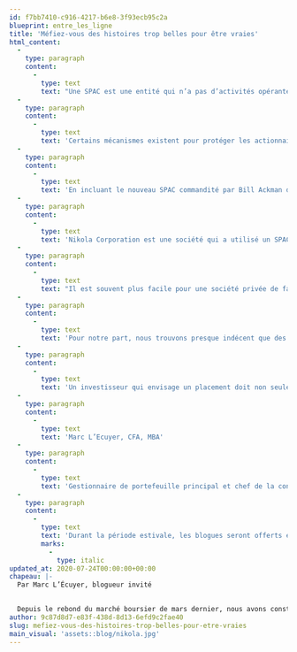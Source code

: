 ```yaml
---
id: f7bb7410-c916-4217-b6e8-3f93ecb95c2a
blueprint: entre_les_ligne
title: 'Méfiez-vous des histoires trop belles pour être vraies'
html_content:
  -
    type: paragraph
    content:
      -
        type: text
        text: "Une SPAC est une entité qui n’a pas d’activités opérantes et dont l’objectif est de réaliser une acquisition ou une fusion avec une société opérante en utilisant les sommes qu’elle a récoltées lors d’un premier appel public à l’épargne. Typiquement, les unités sont émises à 10\_$ chacune et chaque unité comprend une action ordinaire et une option donnant le droit d’acquérir une fraction d’une action à un prix un peu plus élevé que le prix d’émission pour une période d’environ cinq ans après l’exécution de l’acquisition ou de la fusion avec une société opérante. Normalement, 20 % des actions seront réservées à la direction du SPAC qui est souvent issue du milieu des fonds de capitaux privés. Fait intéressant, les dirigeants n’ont pas à débourser d’argent pour obtenir leurs actions, il faut seulement que la transaction avec une société opérante se matérialise pour qu’ils obtiennent leurs actions."
  -
    type: paragraph
    content:
      -
        type: text
        text: 'Certains mécanismes existent pour protéger les actionnaires, notamment la possibilité de voter pour approuver ou refuser la transaction prévue. Si le nombre de détenteurs qui approuvent la transaction n’atteint pas le seuil spécifié dans le prospectus, la transaction n’a pas lieu et les sommes sont remises aux détenteurs d’actions. Les détenteurs peuvent aussi décider de ne pas participer à la transaction et se faire rembourser le prix payé pour leur unité.'
  -
    type: paragraph
    content:
      -
        type: text
        text: 'En incluant le nouveau SPAC commandité par Bill Ackman de 4 milliards $ qui a commencé à négocier cette semaine, pas moins de 48 SPAC ont été lancés depuis le début de 2020 pour un montant totalisant 22,4 milliards $ comparativement à un total de 13,6 milliards $ pour toute l’année 2019 et 10,7 milliards en 2018.'
  -
    type: paragraph
    content:
      -
        type: text
        text: 'Nikola Corporation est une société qui a utilisé un SPAC pour faire son entrée en Bourse au début du mois de juin. Alors que la société veut offrir des camions lourds à l’hydrogène et développer un réseau de recharge pour ceux-ci, elle espère en même temps produire une camionnette électrique. Bien que la société n’ait aucun revenu en ce moment, sa capitalisation boursière a dépassé celle de Ford au cours du mois de juin.'
  -
    type: paragraph
    content:
      -
        type: text
        text: "Il est souvent plus facile pour une société privée de faire son entrée en Bourse par le biais d’un SPAC plutôt que de passer par le chemin plus exigeant du premier appel public à l’épargne. On peut donc avoir des doutes sur la qualité des sociétés qui entrent en Bourse par le biais d’un SPAC et l'on constate souvent que ces sociétés s’échangent à escompte par rapport à leurs comparables."
  -
    type: paragraph
    content:
      -
        type: text
        text: 'Pour notre part, nous trouvons presque indécent que des dirigeants d’une entité s’approprient 20 % des actions gratuitement simplement pour réaliser une acquisition ou une fusion avec une autre entité. En outre, nous préférons savoir ce que nous achetons lorsque nous réalisons des investissements en Bourse. À voir l’intérêt que les investisseurs portent aux SPAC en ce moment, nous sommes à même de constater que tous les investisseurs ne partagent pas notre avis.'
  -
    type: paragraph
    content:
      -
        type: text
        text: 'Un investisseur qui envisage un placement doit non seulement évaluer le potentiel de rendement, mais aussi son niveau de risque. Or, l’exemple des SPAC me porte à croire que de nombreux investisseurs ont oublié ce dernier aspect de l’investissement.'
  -
    type: paragraph
    content:
      -
        type: text
        text: 'Marc L’Ecuyer, CFA, MBA'
  -
    type: paragraph
    content:
      -
        type: text
        text: 'Gestionnaire de portefeuille principal et chef de la conformité, Associé'
  -
    type: paragraph
    content:
      -
        type: text
        text: 'Durant la période estivale, les blogues seront offerts en exclusivité sur COTE 100+.'
        marks:
          -
            type: italic
updated_at: 2020-07-24T00:00:00+00:00
chapeau: |-
  Par Marc L’Écuyer, blogueur invité
   

  Depuis le rebond du marché boursier de mars dernier, nous avons constaté un engouement de la part des investisseurs pour plusieurs investissements que nous jugeons spéculatifs. Que ce soit l’intérêt des investisseurs individuels pour les titres de sociétés en faillite comme Hertz ou Chesapeake Energy ou encore la hausse vertigineuse de certains titres dans le secteur de la technologie qui nous rappelle les excès de la fin des années 1990, les signes de spéculation abondent. Dernièrement, nous avons également constaté une augmentation de l’intérêt des investisseurs pour les « SPAC » (Special Purpose Acquisition Company).
author: 9c87d8d7-e83f-438d-8d13-6efd9c2fae40
slug: mefiez-vous-des-histoires-trop-belles-pour-etre-vraies
main_visual: 'assets::blog/nikola.jpg'
---
```

